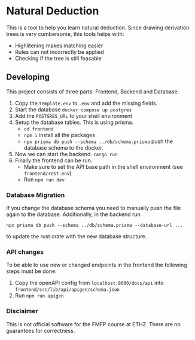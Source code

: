 # Natural Deduction
This is a tool to help you learn natural deduction. Since drawing derivation trees is very cumbersome, this tools helps with:
- Highlitening makes matching easier
- Rules can not incorrectly be applied
- Checking if the tree is still feasable


## Developing

This project consists of three parts: Frontend, Backend and Database.

1. Copy the ```template.env``` to ```.env``` and add the missing fields.
2. Start the database ```docker compose up postgres```
3. Add the `POSTGRES_URL` to your shell environment
4. Setup the database tables. This is using prisma.
    - ```cd frontend```
    - ```npm i``` install all the packages
    - ```npx prisma db push --schema ../db/schema.prisma``` push the database schema to the docker.
5. Now we can start the backend. ```cargo run```
6. Finally the frontend can be run.
    - Make sure to set the API base path in the shell environment (see ```frontend/rest.env```)
    - Run ```npm run dev```

### Database Migration
If you change the database schema you need to manually push the file again to the database. Additionally, in the backend run 

```shell
npx prisma db push --schema ../db/schema.prisma --database-url ...
```
to update the rust crate with the new database structure.

### API changes
To be able to use new or changed endpoints in the frontend the following steps must be done:
1. Copy the openAPI config from ```localhost:8000/docs/api``` into ```frontend/src/lib/api/apigen/schema.json```
2. Run ```npm run apigen```


### Disclaimer
This is not official software for the FMFP course at ETHZ. There are no guarantees for correctness.


